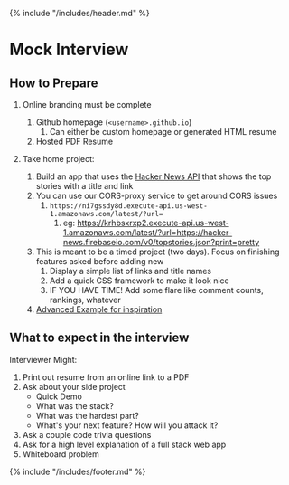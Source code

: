 {% include "/includes/header.md" %}

# Mock Interview

## How to Prepare

1. Online branding must be complete
   1. Github homepage (`<username>.github.io`)
      1. Can either be custom homepage or generated HTML resume
   1. Hosted PDF Resume

2. Take home project:
   1. Build an app that uses the [Hacker News API](https://github.com/HackerNews/API) that shows the top stories with a title and link
   2. You can use our CORS-proxy service to get around CORS issues
      1. `https://ni7gssdy8d.execute-api.us-west-1.amazonaws.com/latest/?url=`
         1. eg: https://krhbsxrxp2.execute-api.us-west-1.amazonaws.com/latest/?url=https://hacker-news.firebaseio.com/v0/topstories.json?print=pretty
   3. This is meant to be a timed project (two days). Focus on finishing features asked before adding new
      1. Display a simple list of links and title names
      2. Add a quick CSS framework to make it look nice
      3. IF YOU HAVE TIME! Add some flare like comment counts, rankings, whatever
   4. [Advanced Example for inspiration](https://hack.ernews.info/stories/top)

## What to expect in the interview

Interviewer Might:

1. Print out resume from an online link to a PDF
2. Ask about your side project
   * Quick Demo
   * What was the stack?
   * What was the hardest part?
   * What's your next feature? How will you attack it?
3. Ask a couple code trivia questions
4. Ask for a high level explanation of a full stack web app
5. Whiteboard problem

{% include "/includes/footer.md" %}
